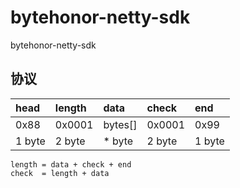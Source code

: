 # bytehonor-netty-sdk
bytehonor-netty-sdk

## 协议

| head       | length    |  data     |  check    |  end      |  
| :--------  | :-------- | :-------- | :-------- | :-------- |  
| 0x88       | 0x0001    |  bytes[]  |  0x0001   |  0x99     |  
| 1 byte     | 2 byte    |  * byte   |  2 byte   |  1 byte   |  

```
length = data + check + end
check  = length + data
```

